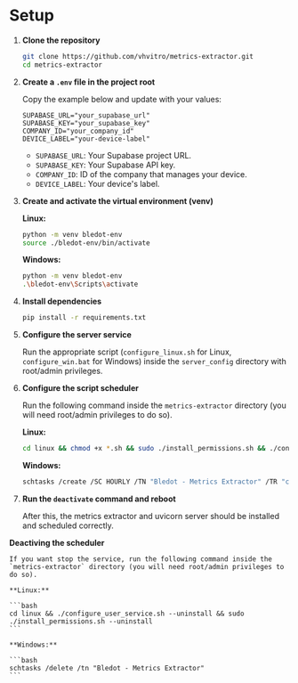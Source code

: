 # Setup

1. **Clone the repository**
   ```bash
   git clone https://github.com/vhvitro/metrics-extractor.git
   cd metrics-extractor

2. **Create a `.env` file in the project root**

    Copy the example below and update with your values:
    ```properties
    SUPABASE_URL="your_supabase_url"
    SUPABASE_KEY="your_supabase_key"
    COMPANY_ID="your_company_id"
    DEVICE_LABEL="your-device-label"
    ```
    - `SUPABASE_URL`: Your Supabase project URL.
    - `SUPABASE_KEY`: Your Supabase API key.
    - `COMPANY_ID`: ID of the company that manages your device.
    - `DEVICE_LABEL`: Your device's label.

3. **Create and activate the virtual environment (venv)**
    
    **Linux:**
    ```bash
    python -m venv bledot-env
    source ./bledot-env/bin/activate
    ```

    **Windows:**
    ```bash
    python -m venv bledot-env
    .\bledot-env\Scripts\activate
    ```

4. **Install dependencies**
    ```bash
    pip install -r requirements.txt
    ```

5. **Configure the server service**

    Run the appropriate script (`configure_linux.sh` for Linux, `configure_win.bat` for Windows) inside the `server_config` directory with root/admin privileges.

6. **Configure the script scheduler**

    Run the following command inside the `metrics-extractor` directory (you will need root/admin privileges to do so).

    **Linux:**

    ```bash
    cd linux && chmod +x *.sh && sudo ./install_permissions.sh && ./configure_user_service.sh
    ```

    **Windows:**

    ```bash
    schtasks /create /SC HOURLY /TN "Bledot - Metrics Extractor" /TR "cmd.exe /c '%CD%\bledot-env\Scripts\activate & python %CD%\windows\extract_win.py & deactivate'" /RL HIGHEST
    ```

7. **Run the `deactivate` command and reboot**

    After this, the metrics extractor and uvicorn server should be installed and scheduled correctly.

**Deactiving the scheduler**

    If you want stop the service, run the following command inside the `metrics-extractor` directory (you will need root/admin privileges to do so).

    **Linux:**

    ```bash
    cd linux && ./configure_user_service.sh --uninstall && sudo ./install_permissions.sh --uninstall
    ```

    **Windows:**

    ```bash
    schtasks /delete /tn "Bledot - Metrics Extractor"
    ```

